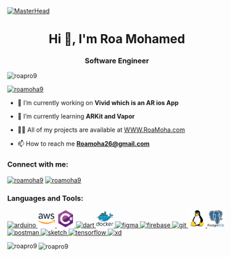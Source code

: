 <a href="https://rishavchanda.io">
  <img src="https://cdn.dribbble.com/users/3911518/screenshots/11294230/media/c40ee1a764a5219e5866cc871fbcb9ae.gif" alt="MasterHead" width="1000" height="200">
</a>
<h1 align="center">Hi 👋, I'm Roa Mohamed</h1>
<h3 align="center">Software Engineer</h3>


<p align="left"> <img src="https://komarev.com/ghpvc/?username=roapro9&label=Profile%20views&color=0e75b6&style=flat" alt="roapro9" /> </p>

<p align="left"> <a href="https://twitter.com/roamoha9" target="blank"><img src="https://img.shields.io/twitter/follow/roamoha9?logo=twitter&style=for-the-badge" alt="roamoha9" /></a> </p>

- 🔭 I’m currently working on **Vivid which is an AR ios App**

- 🌱 I’m currently learning **ARKit and Vapor**

- 👨‍💻 All of my projects are available at [WWW.RoaMoha.com](www.RoaMoha.dev)

- 📫 How to reach me **Roamoha26@gmail.com**

<h3 align="left">Connect with me:</h3>
<p align="left">
<a href="https://twitter.com/roamoha9" target="blank"><img align="center" src="https://raw.githubusercontent.com/rahuldkjain/github-profile-readme-generator/master/src/images/icons/Social/twitter.svg" alt="roamoha9" height="30" width="40" /></a>
<a href="https://linkedin.com/in/roamoha9" target="blank"><img align="center" src="https://raw.githubusercontent.com/rahuldkjain/github-profile-readme-generator/master/src/images/icons/Social/linked-in-alt.svg" alt="roamoha9" height="30" width="40" /></a>
</p>

<h3 align="left">Languages and Tools:</h3>
<p align="left"> <a href="https://www.arduino.cc/" target="_blank" rel="noreferrer"> <img src="https://cdn.worldvectorlogo.com/logos/arduino-1.svg" alt="arduino" width="40" height="40"/> </a> <a href="https://aws.amazon.com" target="_blank" rel="noreferrer"> <img src="https://raw.githubusercontent.com/devicons/devicon/master/icons/amazonwebservices/amazonwebservices-original-wordmark.svg" alt="aws" width="40" height="40"/> </a> <a href="https://www.w3schools.com/cs/" target="_blank" rel="noreferrer"> <img src="https://raw.githubusercontent.com/devicons/devicon/master/icons/csharp/csharp-original.svg" alt="csharp" width="40" height="40"/> </a> <a href="https://dart.dev" target="_blank" rel="noreferrer"> <img src="https://www.vectorlogo.zone/logos/dartlang/dartlang-icon.svg" alt="dart" width="40" height="40"/> </a> <a href="https://www.docker.com/" target="_blank" rel="noreferrer"> <img src="https://raw.githubusercontent.com/devicons/devicon/master/icons/docker/docker-original-wordmark.svg" alt="docker" width="40" height="40"/> </a> <a href="https://www.figma.com/" target="_blank" rel="noreferrer"> <img src="https://www.vectorlogo.zone/logos/figma/figma-icon.svg" alt="figma" width="40" height="40"/> </a> <a href="https://firebase.google.com/" target="_blank" rel="noreferrer"> <img src="https://www.vectorlogo.zone/logos/firebase/firebase-icon.svg" alt="firebase" width="40" height="40"/> </a> <a href="https://git-scm.com/" target="_blank" rel="noreferrer"> <img src="https://www.vectorlogo.zone/logos/git-scm/git-scm-icon.svg" alt="git" width="40" height="40"/> </a> <a href="https://www.linux.org/" target="_blank" rel="noreferrer"> <img src="https://raw.githubusercontent.com/devicons/devicon/master/icons/linux/linux-original.svg" alt="linux" width="40" height="40"/> </a> <a href="https://www.postgresql.org" target="_blank" rel="noreferrer"> <img src="https://raw.githubusercontent.com/devicons/devicon/master/icons/postgresql/postgresql-original-wordmark.svg" alt="postgresql" width="40" height="40"/> </a> <a href="https://postman.com" target="_blank" rel="noreferrer"> <img src="https://www.vectorlogo.zone/logos/getpostman/getpostman-icon.svg" alt="postman" width="40" height="40"/> </a> <a href="https://www.sketch.com/" target="_blank" rel="noreferrer"> <img src="https://www.vectorlogo.zone/logos/sketchapp/sketchapp-icon.svg" alt="sketch" width="40" height="40"/> </a> <a href="https://www.tensorflow.org" target="_blank" rel="noreferrer"> <img src="https://www.vectorlogo.zone/logos/tensorflow/tensorflow-icon.svg" alt="tensorflow" width="40" height="40"/> </a> <a href="https://www.adobe.com/products/xd.html" target="_blank" rel="noreferrer"> <img src="https://cdn.worldvectorlogo.com/logos/adobe-xd.svg" alt="xd" width="40" height="40"/> </a> </p>

<p><img align="left" src="https://github-readme-stats.vercel.app/api/top-langs?username=roapro9&show_icons=true&locale=en&layout=compact" alt="roapro9" /></p>

<p>&nbsp;<img align="center" src="https://github-readme-stats.vercel.app/api?username=roapro9&show_icons=true&locale=en" alt="roapro9" /></p>
